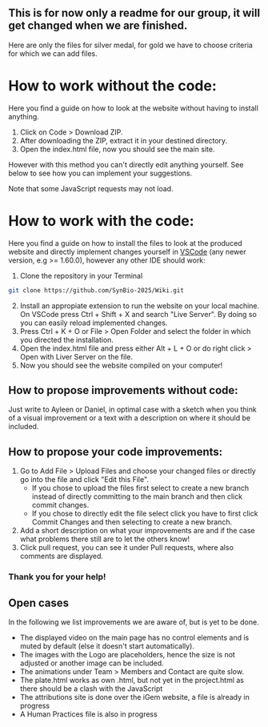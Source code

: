 ## This is for now only a readme for our group, it will get changed when we are finished.

Here are only the files for silver medal, for gold we have to choose criteria for which we can add files. 

# How to work without the code:
Here you find a guide on how to look at the website without having to install anything.
1. Click on Code > Download ZIP.
2. After downloading the ZIP, extract it in your destined directory.
3. Open the index.html file, now you should see the main site.

However with this method you can't directly edit anything yourself. See below to see how you can implement your suggestions. 

Note that some JavaScript requests may not load.

# How to work with the code:
Here you find a guide on how to install the files to look at the produced website and directly implement changes yourself in [VSCode](https://code.visualstudio.com/download) (any newer version, e.g >= 1.60.0), however any other IDE should work:
1. Clone the repository in your Terminal
```bash
git clone https://github.com/SynBio-2025/Wiki.git
```
2. Install an appropiate extension to run the website on your local machine. On VSCode press Ctrl + Shift + X and search "Live Server". By doing so you can easily reload implemented changes.
3. Press Ctrl + K + O or File > Open Folder and select the folder in which you directed the installation.
4. Open the index.html file and press either Alt + L + O or do right click > Open with Liver Server on the file.
5. Now you should see the website compiled on your computer!

## How to propose improvements without code:
Just write to Ayleen or Daniel, in optimal case with a sketch when you think of a visual improvement or a text with a description on where it should be included.

## How to propose your code improvements:
1. Go to Add File > Upload Files and choose your changed files or directly go into the file and click "Edit this File".
    * If you chose to upload the files first select to create a new branch instead of directly committing to the main branch and then click commit changes.
    * If you chose to directly edit the file select click you have to first click Commit Changes and then selecting to create a new branch.
2. Add a short description on what your improvements are and if the case what problems there still are to let the others know!
3. Click pull request, you can see it under Pull requests, where also comments are displayed.

### Thank you for your help!

## Open cases
In the following we list improvements we are aware of, but is yet to be done.

* The displayed video on the main page has no control elements and is muted by default (else it doesn't start automatically).
* The images with the Logo are placeholders, hence the size is not adjusted or another image can be included.
* The animations under Team > Members and Contact are quite slow.
* The plate.html works as own .html, but not yet in the project.html as there should be a clash with the JavaScript
* The attributions site is done over the iGem website, a file is already in progress
* A Human Practices file is also in progress

